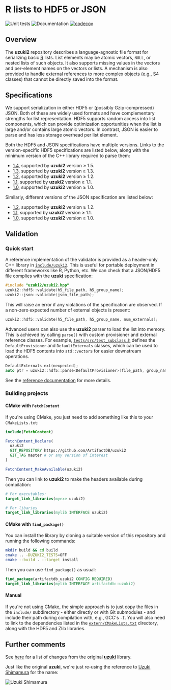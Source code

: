 # R lists to HDF5 or JSON

![Unit tests](https://github.com/ArtifactDB/uzuki2/actions/workflows/run-tests.yaml/badge.svg)
![Documentation](https://github.com/ArtifactDB/uzuki2/actions/workflows/doxygenate.yaml/badge.svg)
[![codecov](https://codecov.io/gh/ArtifactDB/uzuki2/branch/master/graph/badge.svg?token=J3dxS3MtT1)](https://codecov.io/gh/ArtifactDB/uzuki2)

## Overview

The **uzuki2** repository describes a language-agnostic file format for serializing basic [R](https://r-project.org) lists.
List elements may be atomic vectors, `NULL`, or nested lists of such objects.
It also supports missing values in the vectors and per-element names on the vectors or lists.
A mechanism is also provided to handle external references to more complex objects (e.g., S4 classes) that cannot be directly saved into the format.

## Specifications

We support serialization in either HDF5 or (possibly Gzip-compressed) JSON.
Both of these are widely used formats and have complementary strengths for list representation.
HDF5 supports random access into list components, which can provide optimization opportunities when the list is large and/or contains large atomic vectors.
In contrast, JSON is easier to parse and has less storage overhead per list element.

Both the HDF5 and JSON specifications have multiple versions. 
Links to the version-specific HDF5 specifications are listed below, along with the minimum version of the C++ library required to parse them:

- [1.4](https://github.com/ArtifactDB/uzuki2/tree/gh-pages/docs/specifications/hdf5-1.4.md), supported by **uzuki2** version ≥ 1.5.
- [1.3](https://github.com/ArtifactDB/uzuki2/tree/gh-pages/docs/specifications/hdf5-1.3.md), supported by **uzuki2** version ≥ 1.3.
- [1.2](https://github.com/ArtifactDB/uzuki2/tree/gh-pages/docs/specifications/hdf5-1.2.md), supported by **uzuki2** version ≥ 1.2.
- [1.1](https://github.com/ArtifactDB/uzuki2/tree/gh-pages/docs/specifications/hdf5-1.1.md), supported by **uzuki2** version ≥ 1.1.
- [1.0](https://github.com/ArtifactDB/uzuki2/tree/gh-pages/docs/specifications/hdf5-1.0.md), supported by **uzuki2** version ≥ 1.0.

Similarly, different versions of the JSON specification are listed below:

- [1.2](https://github.com/ArtifactDB/uzuki2/tree/gh-pages/docs/specifications/json-1.2.md), supported by **uzuki2** version ≥ 1.2.
- [1.1](https://github.com/ArtifactDB/uzuki2/tree/gh-pages/docs/specifications/json-1.1.md), supported by **uzuki2** version ≥ 1.1.
- [1.0](https://github.com/ArtifactDB/uzuki2/tree/gh-pages/docs/specifications/json-1.0.md), supported by **uzuki2** version ≥ 1.0.

## Validation

### Quick start

A reference implementation of the validator is provided as a header-only C++ library in [`include/uzuki2`](include/uzuki2).
This is useful for portable deployment in different frameworks like R, Python, etc.
We can check that a JSON/HDF5 file complies with the **uzuki** specification:

```cpp
#include "uzuki2/uzuki2.hpp"
uzuki2::hdf5::validate(h5_file_path, h5_group_name);
uzuki2::json::validate(json_file_path);
```

This will raise an error if any violations of the specification are observed.
If a non-zero expected number of external objects is present:

```cpp
uzuki2::hdf5::validate(h5_file_path, h5_group_name, num_externals);
```

Advanced users can also use the **uzuki2** parser to load the list into memory.
This is achieved by calling `parse()` with custom provisioner and external reference classes.
For example, [`tests/src/test_subclass.h`](tests/src/test_subclass.h) defines the `DefaultProvisioner` and `DefaultExternals` classes,
which can be used to load the HDF5 contents into `std::vector`s for easier downstream operations.

```cpp
DefaultExternals ext(nexpected);
auto ptr = uzuki2::hdf5::parse<DefaultProvisioner>(file_path, group_name, ext);
```

See the [reference documentation](https://artifactdb.github.io/uzuki2) for more details.

### Building projects

#### CMake with `FetchContent`

If you're using CMake, you just need to add something like this to your `CMakeLists.txt`:

```cmake
include(FetchContent)

FetchContent_Declare(
  uzuki2 
  GIT_REPOSITORY https://github.com/ArtifactDB/uzuki2
  GIT_TAG master # or any version of interest
)

FetchContent_MakeAvailable(uzuki2)
```

Then you can link to **uzuki2** to make the headers available during compilation:

```cmake
# For executables:
target_link_libraries(myexe uzuki2)

# For libaries
target_link_libraries(mylib INTERFACE uzuki2)
```

#### CMake with `find_package()`

You can install the library by cloning a suitable version of this repository and running the following commands:

```sh
mkdir build && cd build
cmake .. -DUZUKI2_TESTS=OFF
cmake --build . --target install
```

Then you can use `find_package()` as usual:

```cmake
find_package(artifactdb_uzuki2 CONFIG REQUIRED)
target_link_libraries(mylib INTERFACE artifactdb::uzuki2)
```

#### Manual

If you're not using CMake, the simple approach is to just copy the files in the `include/` subdirectory - 
either directly or with Git submodules - and include their path during compilation with, e.g., GCC's `-I`.
You will also need to link to the dependencies listed in the [`extern/CMakeLists.txt`](extern/CMakeLists.txt) directory,
along with the HDF5 and Zlib libraries.

## Further comments

See [here](docs/specifications/misc.md#comparison-to-version-1) for a list of changes from the original [**uzuki**](https://github.com/LTLA/uzuki) library.

Just like the original **uzuki**, we're just re-using the reference to [Uzuki Shimamura](https://myanimelist.net/character/70883/Uzuki_Shimamura) for the name:

![Uzuki Shimamura](https://media1.giphy.com/media/7Oy2FDqWV5mak/giphy.gif)
